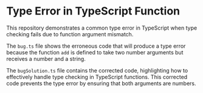 # Type Error in TypeScript Function

This repository demonstrates a common type error in TypeScript when type checking fails due to function argument mismatch.

The `bug.ts` file shows the erroneous code that will produce a type error because the function `add` is defined to take two number arguments but receives a number and a string. 

The `bugSolution.ts` file contains the corrected code, highlighting how to effectively handle type checking in TypeScript functions. This corrected code prevents the type error by ensuring that both arguments are numbers.